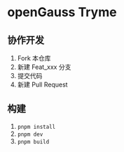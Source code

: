 # openGauss Tryme

## 协作开发

1. Fork 本仓库
2. 新建 Feat_xxx 分支
3. 提交代码
4. 新建 Pull Request

## 构建

1. `pnpm install`
2. `pnpm dev`
3. `pnpm build`
